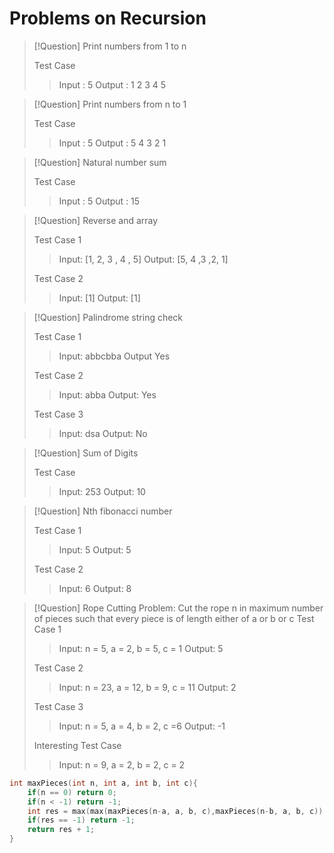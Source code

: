 # Problems on Recursion

>[!Question] Print numbers from 1 to n
>
>Test Case
>>Input : 5
>>Output : 1 2 3 4 5

>[!Question] Print numbers from n to 1
>
>Test Case
>>Input : 5
>>Output : 5 4 3 2 1

>[!Question] Natural number sum
>
>Test Case
>>Input : 5
>>Output : 15

>[!Question] Reverse and array
>
>Test Case 1
>>Input: [1, 2, 3 , 4 , 5]
>>Output: [5, 4 ,3 ,2, 1]
>
>Test Case 2
>>Input: [1]
>>Output: [1]

>[!Question] Palindrome string check
>
>Test Case 1
>>Input: abbcbba
>>Output Yes
>
>Test Case 2
>>Input: abba
>>Output: Yes
>
>Test Case 3
>>Input: dsa
>>Output: No

>[!Question] Sum of Digits
>
>Test Case
>>Input: 253
>>Output: 10

>[!Question] Nth fibonacci number
>
>Test Case 1
>>Input: 5
>>Output: 5
>
>Test Case 2
>>Input: 6
>>Output: 8

>[!Question] Rope Cutting Problem: Cut the rope n in maximum number of pieces such that every piece is of length either of a or b or c
>Test Case 1
>>Input: n  = 5, a = 2, b = 5, c = 1
>>Output: 5
>
>Test Case 2
>>Input: n = 23, a = 12, b = 9, c = 11
>>Output: 2
>
>Test Case 3
>>Input: n = 5, a = 4, b = 2, c =6
>>Output: -1
>
> Interesting Test Case
>> Input: n = 9, a = 2, b = 2, c = 2
```cpp
int maxPieces(int n, int a, int b, int c){
	if(n == 0) return 0;
	if(n < -1) return -1;
	int res = max(max(maxPieces(n-a, a, b, c),maxPieces(n-b, a, b, c)),maxPieces(n-c, a, b, c));
	if(res == -1) return -1;
	return res + 1;
}
```
